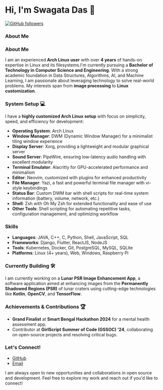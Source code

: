 # Hi, I'm Swagata Das 👋

[![GitHub followers](https://img.shields.io/github/followers/swgtds?label=Follow&style=social)](https://github.com/swgtds)

### About Me
### About Me
I am an experienced **Arch Linux user** with over **4 years** of hands-on expertise in Linux and its filesystems.I'm currently pursuing a **Bachelor of Technology in Computer Science and Engineering**. With a strong academic foundation in Data Structures, Algorithms, AI, and Machine Learning, I am passionate about leveraging technology to solve real-world problems. My interests span from **image processing** to **Linux customization**.

### System Setup 💻
I have a **highly customized Arch Linux setup** with focus on simplicity, speed, and efficiency for development:

- **Operating System**: Arch Linux
- **Window Manager**: DWM (Dynamic Window Manager) for a minimalist tiling window experience
- **Display Server**: Xorg, providing a lightweight and modular graphical server
- **Sound Server**: PipeWire, ensuring low-latency audio handling with excellent modularity
- **Terminal Emulator**: Alacritty for GPU-accelerated performance and minimalism
- **Editor**: Neovim, customized with plugins for enhanced productivity
- **File Manager**: Yazi, a fast and powerful terminal file manager with vi-style keybindings
- **Status Bar**: Custom DWM bar with shell scripts for real-time system information (battery, volume, network, etc.)
- **Shell**: Zsh with Oh My Zsh for extended functionality and ease of use
- **Other Tools**: Shell scripting for automating repetitive tasks, configuration management, and optimizing workflow

### Skills
- **Languages**: JAVA, C++, C, Python, Shell, JavaScript, SQL
- **Frameworks**: Django, Flutter, ReactJS, NodeJS
- **Tools**: Kubernetes, Docker, Git, PostgreSQL, MySQL, SQLite
- **Platforms**: Linux (4+ years), Web, Windows, Raspberry Pi

### Currently Building 🛠️
I am currently working on a **Lunar PSR Image Enhancement App**, a software application aimed at enhancing images from the **Permanently Shadowed Regions (PSR)** of lunar craters using cutting-edge technologies like **Kotlin**, **OpenCV**, and **TensorFlow**.

### Achievements & Contributions 🏆
- **Grand Finalist** at **Smart Bengal Hackathon 2024** for a mental health assessment app.
- Contributor at **GirlScript Summer of Code (GSSOC) '24**, collaborating on open-source projects and resolving critical bugs.

### Let's Connect!
- [GitHub](https://github.com/swgtds)
- [Email](mailto:swagatadas003@gmail.com)

I am always open to new opportunities and collaborations in open source and development. Feel free to explore my work and reach out if you'd like to connect!
